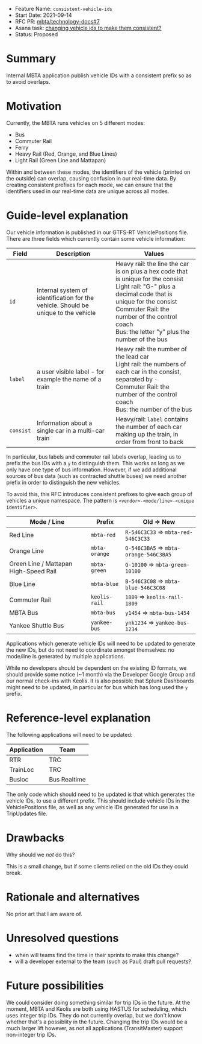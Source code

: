 - Feature Name: `consistent-vehicle-ids`
- Start Date: 2021-09-14
- RFC PR: [mbta/technology-docs#7](https://github.com/mbta/technology-docs/pull/7)
- Asana task: [changing vehicle ids to make them consistent?](https://app.asana.com/0/116562505129567/1200545747038396)
- Status: Proposed

# Summary
[summary]: #summary

Internal MBTA application publish vehicle IDs with a consistent prefix so as to avoid overlaps.

# Motivation
[motivation]: #motivation

Currently, the MBTA runs vehicles on 5 different modes:

- Bus
- Commuter Rail
- Ferry
- Heavy Rail (Red, Orange, and Blue Lines)
- Light Rail (Green Line and Mattapan)

Within and between these modes, the identifiers of the vehicle (printed on
the outside) can overlap, causing confusion in our real-time data. By
creating consistent prefixes for each mode, we can ensure that the
identifiers used in our real-time data are unique across all modes.

# Guide-level explanation
[guide-level-explanation]: #guide-level-explanation

<!--
Explain the proposal as if it was already implemented and you were teaching it to a new developer
that just joined the team. That generally means:

- Introducing new named concepts.
- Explaining the feature largely in terms of examples.
- Explaining how programmers should *think* about the feature, and how it should impact the way they
  work on this project. It should explain the impact as concretely as possible.
- If applicable, provide sample error messages, deprecation warnings, or migration guidance.
- If applicable, describe the differences between teaching this to senior developers and to junior
  developers. -->

Our vehicle information is published in our GTFS-RT VehiclePositions file. There are three fields which currently contain some vehicle information:

| Field | Description | Values |
| --- | --- | --- |
| `id` | Internal system of identification for the vehicle. Should be unique to the vehicle | Heavy rail: the line the car is on plus a hex code that is unique for the consist<br>Light rail: "G-" plus a decimal code that is unique for the consist<br>Commuter Rail: the number of the control coach<br>Bus: the letter "y" plus the number of the bus |
| `label` | a user visible label - for example the name of a train | Heavy rail: the number of the lead car<br>Light rail: the numbers of each car in the consist, separated by `-`<br>Commuter Rail: the number of the control coach<br>Bus: the number of the bus |
| `consist` | Information about a single car in a multi-car train | Heavy/rail: `label` contains the number of each car making up the train, in order from front to back |

In particular, bus labels and commuter rail labels overlap, leading us to
prefix the bus IDs with a `y` to distinguish them. This works as long as we
only have one type of bus information. However, if we add additional sources
of bus data (such as contracted shuttle buses) we need another prefix in
order to distinguish the new vehicles.

To avoid this, this RFC introduces consistent prefixes to give each group of vehicles a unique namespace. The pattern is
`<vendor>-<mode/line>-<unique identifier>`.

| Mode / Line | Prefix | Old => New |
| --- | --- | --- |
| Red Line | `mbta-red` | `R-546C3C33` => `mbta-red-546C3C33` |
| Orange Line | `mbta-orange` | `O-546C3BA5` => `mbta-orange-546C3BA5` |
| Green Line / Mattapan High-Speed Rail | `mbta-green` | `G-10100` => `mbta-green-10100` |
| Blue Line | `mbta-blue` | `B-546C3C08` => `mbta-blue-546C3C08` |
| Commuter Rail | `keolis-rail` | `1809` => `keolis-rail-1809`
| MBTA Bus | `mbta-bus` | `y1454` => `mbta-bus-1454` |
| Yankee Shuttle Bus | `yankee-bus` | `ynk1234` => `yankee-bus-1234` |


Applications which generate vehicle IDs will need to be updated to generate
the new IDs, but do not need to coordinate amongst themselves: no mode/line
is generated by multiple applications.

While no developers should be dependent on the existing ID formats, we should
provide some notice (~1 month) via the Developer Google Group and our normal
check-ins with Keolis. It is also possible that Splunk Dashboards might need
to be updated, in particular for bus which has long used the `y` prefix.


# Reference-level explanation
[reference-level-explanation]: #reference-level-explanation

<!--
This is the technical portion of the RFC. Explain the design in sufficient detail that:

- Its interaction with other features is clear.
- It is reasonably clear how the feature would be implemented.
- Corner cases are dissected by example.

The section should return to the examples given in the previous section, and explain more fully how
the detailed proposal makes those examples work. -->

The following applications will need to be updated:

| Application | Team |
| --- | --- |
| RTR | TRC |
| TrainLoc | TRC |
| Busloc | Bus Realtime |

The only code which should need to be updated is that which generates the
vehicle IDs, to use a different prefix. This should include vehicle IDs in
the VehiclePositions file, as well as any vehicle IDs generated for use in a
TripUpdates file.

# Drawbacks
[drawbacks]: #drawbacks

Why should we *not* do this?

This is a small change, but if some clients relied on the old IDs they could break.

# Rationale and alternatives
[rationale-and-alternatives]: #rationale-and-alternatives

<!--
- Why is this design the best in the space of possible designs?
- What other designs have been considered and what is the rationale for not choosing them?
- What is the impact of not doing this? ==>

By using both the name of the vendor and the mode/line, we retain flexibility
for modes to be served by multiple vendors (such as Yankee for shuttle
buses). Although this flexibility may not be needed for the other modes at
present, we have changed Commuter Rail vendors in the past and so it is not
outside the realm of possiblity.

# Prior art
[prior-art]: #prior-art

<!--
Discuss prior art, both the good and the bad, in relation to this proposal. A few examples of what
this can include are:

- Can we learn something about this proposal from other projects in CTD?
- Can we learn something about this proposal from other transit agencies?
- Can we learn something about this proposal from past experiences in other jobs or projects?

This section is intended to encourage you as an author to think about the lessons from other places,
and provide readers of your RFC with a fuller picture.

If there is no prior art, that is fine.

Note that while precedent is some motivation, it does not on its own motivate an RFC. -->

No prior art that I am aware of.

# Unresolved questions
[unresolved-questions]: #unresolved-questions

<!--
- What parts of the design do you expect to resolve through the RFC process before this gets merged?
- What parts of the design do you expect to resolve through the implementation of this feature
  before stabilization?
- What related issues do you consider out of scope for this RFC that could be addressed in the
  future independently of the solution that comes out of this RFC? -->

- when will teams find the time in their sprints to make this change?
- will a developer external to the team (such as Paul) draft pull requests?

# Future possibilities
[future-possibilities]: #future-possibilities

<!--
Think about what the natural extension and evolution of your proposal would be and how it would
affect the project as a whole in a holistic way. Try to use this section as a tool to more fully
consider all possible interactions with the project in your proposal. Also consider how this all
fits into the roadmap for the project.

This is also a good place to "dump ideas", if they are out of scope for the RFC you are writing but
otherwise related.

If you have tried and cannot think of any future possibilities, you may simply state that you cannot
think of anything.

Note that having something written down in the future-possibilities section is not a reason to
accept the current or a future RFC; such notes should be in the section on motivation or rationale
in this or subsequent RFCs. The section merely provides additional information. -->

We could consider doing something similar for trip IDs in the future. At the
moment, MBTA and Keolis are both using HASTUS for scheduling, which uses
integer trip IDs. They do not currently overlap, but we don't know whether
that's a possiblity in the future. Changing the trip IDs would be a much
larger lift however, as not all applications (TransitMaster) support
non-integer trip IDs.
